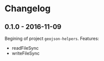 
# Changelog

## 0.1.0 - 2016-11-09

Begining of project `geojson-helpers`.
Features:
- readFileSync
- writeFileSync
